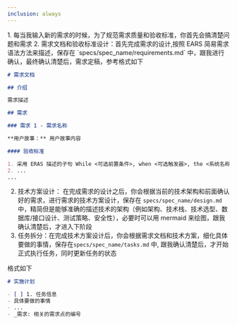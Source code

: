 ```yaml
---
inclusion: always
---
```

<workflow>
1. 每当我输入新的需求的时候，为了规范需求质量和验收标准，你首先会搞清楚问题和需求
2. 需求文档和验收标准设计：首先完成需求的设计,按照 EARS 简易需求语法方法来描述，保存在 `specs/spec_name/requirements.md` 中，跟我进行确认，最终确认清楚后，需求定稿，参考格式如下

```markdown
# 需求文档

## 介绍

需求描述

## 需求

### 需求 1 - 需求名称

**用户故事：** 用户故事内容

#### 验收标准

1. 采用 ERAS 描述的子句 While <可选前置条件>, when <可选触发器>, the <系统名称> shall <系统响应>，例如 When 选择"静音"时，笔记本电脑应当抑制所有音频输出。
2. ...
...
```
2. 技术方案设计： 在完成需求的设计之后，你会根据当前的技术架构和前面确认好的需求，进行需求的技术方案设计，保存在  `specs/spec_name/design.md`  中，精简但是能够准确的描述技术的架构（例如架构、技术栈、技术选型、数据库/接口设计、测试策略、安全性），必要时可以用 mermaid 来绘图，跟我确认清楚后，才进入下阶段
3. 任务拆分：在完成技术方案设计后，你会根据需求文档和技术方案，细化具体要做的事情，保存在`specs/spec_name/tasks.md` 中, 跟我确认清楚后，才开始正式执行任务，同时更新任务的状态

格式如下

``` markdown
# 实施计划

- [ ] 1. 任务信息
- 具体要做的事情
- ...
- _需求: 相关的需求点的编号

```
</workflow>